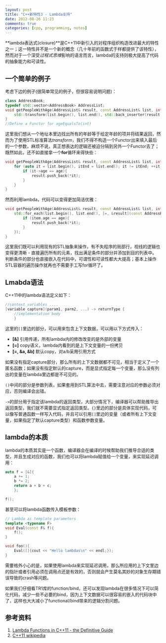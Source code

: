 ```yaml
---
layout: post
title: "C++新特性3 - Lambda支持"
date: 2012-08-26 11:23
comments: true
categories: [cpp, programming, notes]
---
```


**lambda表达式(closure)**是C++11中新引入的对程序组织构造改进最大的特性之一；这一特性并不是一个新的概念（几十年前的函数式于样都提供了该特性），然而对于一个深受*过程式思维*影响的语言而言，lambda的支持则极大提高了代码的抽象能力和可读性。

<!--more-->

## 一个简单的例子  

考虑下边的例子(很简单常见的例子，但很容易说明问题)：

``` cpp
class AddressBook;
typedef std::vector<AddressBook> AddressList;
void getPeopleWithAge(AddressList& result, const AddressList& list, int age){
    std::transform(list.begin(), list.end(), std::back_inserter(result), ageEqualsTo(age));
}
//Define a Functor for ageEqualsTo(int)
```
这里我们想从一个地址本里边找出所有的年龄等于给定年龄的项并将结果返回，然而为了使用STL标准算法*transform*，我们不得不构造一个Functor出来填入最后的一个参数，麻烦不说，真正想表达的逻辑还被迫分隔到另外一个Functor去了；既然如此，还不如直接拿一个**for**循环来得快些：

```cpp
void getPeopleWithAge(AddressList& result, const AddressList& list, int age){
    for (auto it = list.begin(), itEnd = list.end(); it != itEnd; ++it){
        if (it->age == age){
            result.push_back(*it);
        }
    }
}
```

然而利用lambda，代码可以变得更加简洁优雅：

```cpp
void getPeopleWithAge(AddressList& result, const AddressList& list, int age){
    std::for_each(list.begin(), list.end(), [=, &result](const AddressBook& item){
        if (item.age == age){
            result.push_back(*it);
        }
    });
}
```

这里我们既可以利用现有的STL抽象来操作，有不失程序的局部行，视线的逻辑也变得更清晰 - 直接遍历所有的元素，找出满足条件的部分并添加到目的列表中。判断条件的部分也直接嵌入在代码中，可谓性和可读性都大大提高；基本上操作STL容器的遍历操作就再也不需要手工写for循环了。

## Lmabda语法

C++11中的lambda语法定义如下：
```cpp
//context variables ....
[variable capture](param1, parm2, ...) -> returnType {
    //implementation body
    }
```

这里的`[]`里边的部分，可以用来包含上下文数据，可以用以下方式传入：  

- **[&]** 引用传递，所有lambda内的修改改变的是外部的变量   
- **[=]** copy语义，lambda内看到的是上下文变量的一份拷贝   
- **[=, &a, &b]** 默认copy，对a/b采用引用方式    

如果没有指定capture部分，那么所有的上下文数据都不可见，相当于定义了一个匿名函数；如果没有指定默认的capture，而是显式指定每一个变量，那么没有列出的变量在lambda里边都是不可见的。

`()`中间的部分是参数列表，如果套用到STL算法中去，需要注意对应的参数必须对应，否则编译会出错。

`->`的部分用于指定该lambda的返回类型，大部分情况下，编译器可以帮助推导出返回类型，我们就不需要显式指定返回类型。`{}`里边的部分是具体实现代码，可以像写普通函数一样写入代码，并且可以引用`[]`里边的变量（或者所有上下文变量，如果指定了默认capture类型）和函数参数变量。

## lambda的本质

lambda的本质其实是一个函数，编译器会在编译的时候帮助我们推导合适的类型，并且生成对应的函数，我们也可以将lambda赋值给一个变量，来实现延迟调用：

```cpp
auto f = [&]{
    a += 1;
    b *= 2;
    return a + b + c;
    };

f();
```
甚至可以将lambda函数传入模板参数：
``` cpp
// Lambda as template parameters
template <typename F>
void Eval(const F& f){
    f();
}

void foo(){
    Eval([]{cout << "Hello lambdas\n" << endl;});
}
```

需要格外小心的是，如果使用lambda来实现延迟调用，那么所应用的上下文里边的指针或者引用必须在调用点还是有效的，否则就会产生莫名其妙的对象生存期错误导致的crash等问题。

如果我们仔细看TR1库的function/bind，还可以发现lambda在很多情况下可以简化代码，减少一些不必要的bind，因为上下文数据可以很容易的嵌入的代码块中了，这样也大大减小了functional/bind带来的逻辑分割问题。


## 参考资料
1. [Lambda Functions in C++11 - the Definitive Guide](http://www.cprogramming.com/c++11/c++11-lambda-closures.html)  
2. [C++11 wikipedia](http://en.wikipedia.org/wiki/C%2B%2B11#Lambda_functions_and_expressions)  

